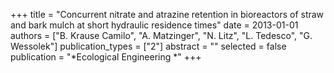 +++
title = "Concurrent nitrate and atrazine retention in bioreactors of straw and bark mulch at short hydraulic residence times"
date = 2013-01-01
authors = ["B. Krause Camilo", "A. Matzinger", "N. Litz", "L. Tedesco", "G. Wessolek"]
publication_types = ["2"]
abstract = ""
selected = false
publication = "*Ecological Engineering *"
+++


